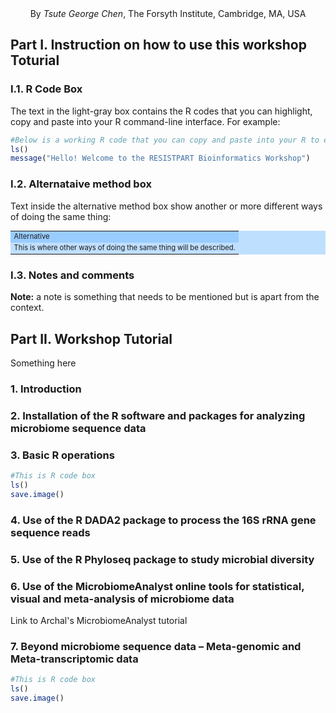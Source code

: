 <div align="center">By <i>Tsute George Chen</i>, The Forsyth Institute, Cambridge, MA, USA</div>

## Part I. Instruction on how to use this workshop Toturial

### I.1. R Code Box
The text in the light-gray box contains the R codes that you can highlight, copy and paste into your R command-line interface.
For example:
``` R
#Below is a working R code that you can copy and paste into your R to execuate some R commands
ls()
message("Hello! Welcome to the RESISTPART Bioinformatics Workshop")
```

### I.2. Alternataive method box

Text inside the alternative method box show another or more different ways of doing the same thing:

<table style="text-align:left;background-color:#BFDFFF;font-size:0.8em">
<tr><td bgcolor="#99CCFF">Alternative</td></tr>
<tr><td>This is where other ways of doing the same thing will be described.</td></tr>
</table>

### I.3. Notes and comments

**Note:** a note is something that needs to be mentioned but is apart from the context.

## Part II. Workshop Tutorial

Something here
### 1. Introduction

### 2. Installation of the R software and packages for analyzing microbiome sequence data

### 3. Basic R operations

```R
#This is R code box
ls()
save.image()
```

### 4. Use of the R DADA2 package to process the 16S rRNA gene sequence reads

### 5. Use of the R Phyloseq package to study microbial diversity

### 6. Use of the MicrobiomeAnalyst online tools for statistical, visual and meta-analysis of microbiome data

Link to Archal's MicrobiomeAnalyst tutorial

### 7. Beyond microbiome sequence data – Meta-genomic and Meta-transcriptomic data


```R
#This is R code box
ls()
save.image()
```
